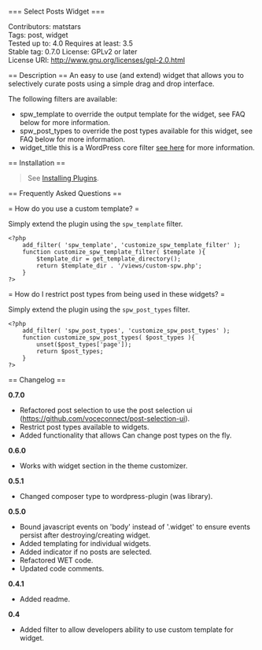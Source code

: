 === Select Posts Widget ===

Contributors: matstars  
Tags: post, widget  
Tested up to: 4.0
Requires at least: 3.5  
Stable tag: 0.7.0
License: GPLv2 or later  
License URI: http://www.gnu.org/licenses/gpl-2.0.html

== Description ==
An easy to use (and extend) widget that allows you to selectively curate posts using a simple drag and drop interface.

The following filters are available:

* spw_template to override the output template for the widget, see FAQ below for more information.
* spw_post_types to override the post types available for this widget, see FAQ below for more information.
* widget_title this is a WordPress core filter [see here](http://codex.wordpress.org/Class_Reference/WP_Query#Order_.26_Orderby_Parameters) for more information.

== Installation ==
> See [Installing Plugins](http://codex.wordpress.org/Managing_Plugins#Installing_Plugins).

== Frequently Asked Questions ==

= How do you use a custom template? =

Simply extend the plugin using the `spw_template` filter.

    <?php
        add_filter( 'spw_template', 'customize_spw_template_filter' );
        function customize_spw_template_filter( $template ){
            $template_dir = get_template_directory();
            return $template_dir . '/views/custom-spw.php';
        }
    ?>

= How do I restrict post types from being used in these widgets? =

Simply extend the plugin using the `spw_post_types` filter.

    <?php
        add_filter( 'spw_post_types', 'customize_spw_post_types' );
        function customize_spw_post_types( $post_types ){
            unset($post_types['page']);
            return $post_types;
        }
    ?>

== Changelog ==

**0.7.0**
* Refactored post selection to use the post selection ui (https://github.com/voceconnect/post-selection-ui).
* Restrict post types available to widgets.
* Added functionality that allows Can change post types on the fly.

**0.6.0**  
* Works with widget section in the theme customizer.

**0.5.1**  
* Changed composer type to wordpress-plugin (was library).

**0.5.0**  
* Bound javascript events on 'body' instead of '.widget' to ensure events persist after destroying/creating widget.
* Added templating for individual widgets.
* Added indicator if no posts are selected.
* Refactored WET code.
* Updated code comments.
  
**0.4.1**  
* Added readme.

**0.4**  
* Added filter to allow developers ability to use custom template for widget.
